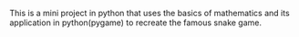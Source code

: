 This is a mini project in python that uses the basics of mathematics and its application in python(pygame) to recreate the famous snake game. 
